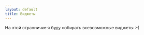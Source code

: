 ```yaml
---
layout: default
title: Виджеты
---
```

На этой странничке я буду собирать всевозможные виджеты :-)
<script type="text/javascript" src="http://api.gdgt.com/js/widget/gadgetlist.js"></script> 
<script> 
  gdgt.gadgetListWidget({ 
    user: 'stillru', 
    width: 300, 
    height: 265, 
    showCount: true 
  }); 
</script>